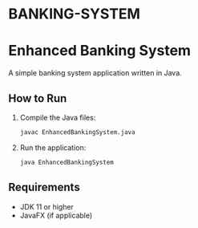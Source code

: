 # BANKING-SYSTEM
# Enhanced Banking System

A simple banking system application written in Java.

## How to Run

1. Compile the Java files:
   ```bash
   javac EnhancedBankingSystem.java
   ```
2. Run the application:
   ```bash
   java EnhancedBankingSystem
   ```

## Requirements
- JDK 11 or higher
- JavaFX (if applicable)
